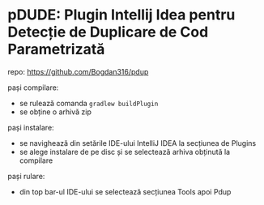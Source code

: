# pDUDE: Plugin Intellij Idea pentru Detecție de Duplicare de Cod Parametrizată
repo: https://github.com/Bogdan316/pdup

pași compilare:
- se rulează comanda `gradlew buildPlugin`
- se obține o arhivă zip

pași instalare:
- se navighează din setările IDE-ului IntelliJ IDEA la secțiunea de Plugins
- se alege instalare de pe disc și se selectează arhiva obținută la compilare

pași rulare:
- din top bar-ul IDE-ului se selectează secțiunea Tools apoi Pdup
